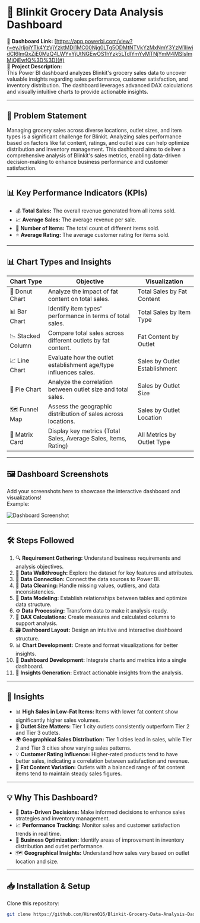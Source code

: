 # 🌟 Blinkit Grocery Data Analysis Dashboard

🚀 **Dashboard Link:** [https://app.powerbi.com/view?r=eyJrIjoiYTk4YzVjYzktMDI1MC00Njg0LTg5ODMtNTVkYzMxNmY3YzM1IiwidCI6ImQxZjE0MzQ4LWYxYjUtNGEwOS1hYzk5LTdlYmYyMTNjYmM4MSIsImMiOjEwfQ%3D%3D](#)  
📌 **Project Description:**  
This Power BI dashboard analyzes Blinkit's grocery sales data to uncover valuable insights regarding sales performance, customer satisfaction, and inventory distribution. The dashboard leverages advanced DAX calculations and visually intuitive charts to provide actionable insights.

---

## 📝 Problem Statement
Managing grocery sales across diverse locations, outlet sizes, and item types is a significant challenge for Blinkit. Analyzing sales performance based on factors like fat content, ratings, and outlet size can help optimize distribution and inventory management. This dashboard aims to deliver a comprehensive analysis of Blinkit's sales metrics, enabling data-driven decision-making to enhance business performance and customer satisfaction.

---

## 📊 Key Performance Indicators (KPIs)

- 💰 **Total Sales:** The overall revenue generated from all items sold.  
- 📈 **Average Sales:** The average revenue per sale.  
- 🛒 **Number of Items:** The total count of different items sold.  
- ⭐ **Average Rating:** The average customer rating for items sold.  

---

## 📊 Chart Types and Insights

| Chart Type        | Objective                                                      | Visualization                     |
|------------------|----------------------------------------------------------------|-----------------------------------|
| 🥧 Donut Chart    | Analyze the impact of fat content on total sales.               | Total Sales by Fat Content         |
| 📊 Bar Chart      | Identify item types' performance in terms of total sales.        | Total Sales by Item Type           |
| 📉 Stacked Column | Compare total sales across different outlets by fat content.     | Fat Content by Outlet              |
| 📈 Line Chart     | Evaluate how the outlet establishment age/type influences sales. | Sales by Outlet Establishment      |
| 🍕 Pie Chart      | Analyze the correlation between outlet size and total sales.     | Sales by Outlet Size               |
| 🗺️ Funnel Map     | Assess the geographic distribution of sales across locations.    | Sales by Outlet Location           |
| 📑 Matrix Card    | Display key metrics (Total Sales, Average Sales, Items, Rating)   | All Metrics by Outlet Type         |

---

## 🖼️ Dashboard Screenshots
Add your screenshots here to showcase the interactive dashboard and visualizations!  
Example:

![Dashboard Screenshot](./screenshots/dashboard.png)

---

## 🛠️ Steps Followed

1. 🔍 **Requirement Gathering:** Understand business requirements and analysis objectives.  
2. 📂 **Data Walkthrough:** Explore the dataset for key features and attributes.  
3. 🔗 **Data Connection:** Connect the data sources to Power BI.  
4. 🧼 **Data Cleaning:** Handle missing values, outliers, and data inconsistencies.  
5. 🔧 **Data Modeling:** Establish relationships between tables and optimize data structure.  
6. ⚙️ **Data Processing:** Transform data to make it analysis-ready.  
7. 📝 **DAX Calculations:** Create measures and calculated columns to support analysis.  
8. 🗃️ **Dashboard Layout:** Design an intuitive and interactive dashboard structure.  
9. 📊 **Chart Development:** Create and format visualizations for better insights.  
10. 🚀 **Dashboard Development:** Integrate charts and metrics into a single dashboard.  
11. 🔑 **Insights Generation:** Extract actionable insights from the analysis.  

---

## 📌 Insights

- 📊 **High Sales in Low-Fat Items:** Items with lower fat content show significantly higher sales volumes.  
- 🏢 **Outlet Size Matters:** Tier 1 city outlets consistently outperform Tier 2 and Tier 3 outlets.  
- 🌍 **Geographical Sales Distribution:** Tier 1 cities lead in sales, while Tier 2 and Tier 3 cities show varying sales patterns.  
- 💡 **Customer Rating Influence:** Higher-rated products tend to have better sales, indicating a correlation between satisfaction and revenue.  
- 🧠 **Fat Content Variation:** Outlets with a balanced range of fat content items tend to maintain steady sales figures.  

---

## 💡 Why This Dashboard?

- 🚀 **Data-Driven Decisions:** Make informed decisions to enhance sales strategies and inventory management.  
- 📈 **Performance Tracking:** Monitor sales and customer satisfaction trends in real time.  
- 💼 **Business Optimization:** Identify areas of improvement in inventory distribution and outlet performance.  
- 🗺️ **Geographical Insights:** Understand how sales vary based on outlet location and size.  

---

## 📥 Installation & Setup

Clone this repository:

```bash
git clone https://github.com/Hiren016/Blinkit-Grocery-Data-Analysis-Dashboard.git

